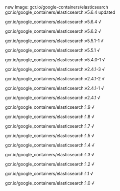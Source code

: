 new Image: gcr.io/google-containers/elasticsearch
gcr.io/google_containers/elasticsearch:v5.6.4 updated 

gcr.io/google_containers/elasticsearch:v5.6.4 √

gcr.io/google_containers/elasticsearch:v5.6.2 √

gcr.io/google_containers/elasticsearch:v5.5.1-1 √

gcr.io/google_containers/elasticsearch:v5.5.1 √

gcr.io/google_containers/elasticsearch:v5.4.0-1 √

gcr.io/google_containers/elasticsearch:v2.4.1-3 √

gcr.io/google_containers/elasticsearch:v2.4.1-2 √

gcr.io/google_containers/elasticsearch:v2.4.1-1 √

gcr.io/google_containers/elasticsearch:v2.4.1 √

gcr.io/google_containers/elasticsearch:1.9 √

gcr.io/google_containers/elasticsearch:1.8 √

gcr.io/google_containers/elasticsearch:1.7 √

gcr.io/google_containers/elasticsearch:1.5 √

gcr.io/google_containers/elasticsearch:1.4 √

gcr.io/google_containers/elasticsearch:1.3 √

gcr.io/google_containers/elasticsearch:1.2 √

gcr.io/google_containers/elasticsearch:1.1 √

gcr.io/google_containers/elasticsearch:1.0 √

